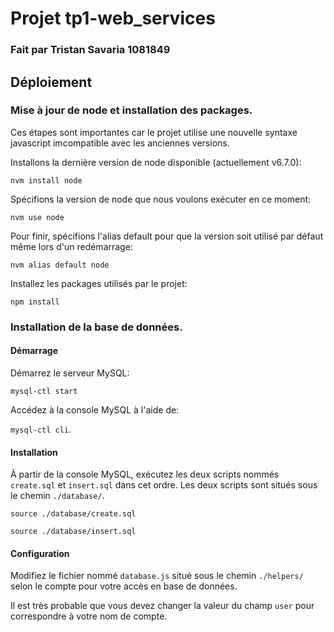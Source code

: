 # Projet tp1-web_services

### Fait par Tristan Savaria 1081849


## Déploiement

### Mise à jour de node et installation des packages.

Ces étapes sont importantes car le projet utilise une nouvelle syntaxe javascript imcompatible avec les anciennes versions.

Installons la dernière version de node disponible (actuellement v6.7.0):

`nvm install node`

Spécifions la version de node que nous voulons exécuter en ce moment:

`nvm use node`

Pour finir, spécifions l'alias default pour que la version soit utilisé par défaut même lors d'un redémarrage:

`nvm alias default node`

Installez les packages utilisés par le projet:

`npm install`


### Installation de la base de données.

#### Démarrage

Démarrez le serveur MySQL: 

`mysql-ctl start`

Accédez à la console MySQL à l'aide de:

`mysql-ctl cli`.

#### Installation

À partir de la console MySQL, exécutez les deux scripts nommés `create.sql` et `insert.sql` dans cet ordre.
Les deux scripts sont situés sous le chemin `./database/`.

`source ./database/create.sql`

`source ./database/insert.sql`

#### Configuration

Modifiez le fichier nommé `database.js` situé sous le chemin `./helpers/` selon le compte pour votre accès en base de données.

Il est très probable que vous devez changer la valeur du champ `user` pour correspondre à votre nom de compte.